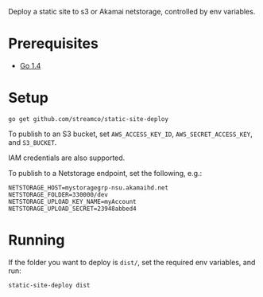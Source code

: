 Deploy a static site to s3 or Akamai netstorage, controlled by env variables.

# Prerequisites

- [Go 1.4](https://golang.org/doc/install)

# Setup

    go get github.com/streamco/static-site-deploy

To publish to an S3 bucket, set `AWS_ACCESS_KEY_ID`, `AWS_SECRET_ACCESS_KEY`, and `S3_BUCKET`.

IAM credentials are also supported.

To publish to a Netstorage endpoint, set the following, e.g.:

    NETSTORAGE_HOST=mystoragegrp-nsu.akamaihd.net
    NETSTORAGE_FOLDER=330000/dev
    NETSTORAGE_UPLOAD_KEY_NAME=myAccount
    NETSTORAGE_UPLOAD_SECRET=23948abbed4

# Running

If the folder you want to deploy is `dist/`, set the required env variables, and run:

    static-site-deploy dist
